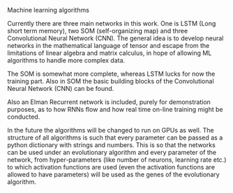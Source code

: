 Machine learning algorithms

Currently there are three main networks in this work. One is LSTM (Long short term memory), two SOM (self-organizing map) and three Convolutional Neural Network (CNN). The general idea is to develop neural networks in the mathematical language of tensor and escape from the limitations of linear algebra and matrix calculus, in hope of allowing ML algorithms to handle more complex data.

The SOM is somewhat more complete, whereas LSTM lucks for now the training part. Also in SOM the basic building blocks of the Convolutional Neural Network (CNN) can be found.

Also an Elman Recurrent network is included, purely for demonstration purposes, as to how RNNs flow and how real time on-line training might be conducted.

In the future the algorithms will be changed to run on GPUs as well. The structure of all algorithms is such that every parameter can be passed as a python dictionary with strings and numbers. This is so that the networks can be used under an evolutionary algorithm and every parameter of the network, from hyper-parameters (like number of neurons, learning rate etc.) to which activation functions are used (even the activation functions are allowed to have parameters) will be used as the genes of the evolutionary algorithm.
